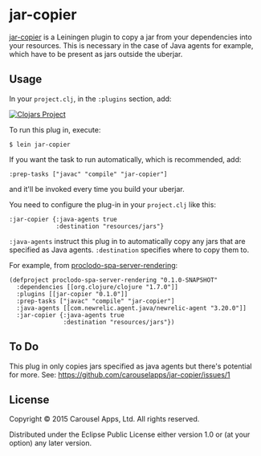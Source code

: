 # jar-copier

[jar-copier](https://carouselapps.com/jar-copier/) is a Leiningen plugin to copy a jar from your dependencies into your
resources. This is necessary in the case of Java agents for example, which have to be present as jars outside the uberjar.

## Usage

In your `project.clj`, in the `:plugins` section, add:

[![Clojars Project](http://clojars.org/jar-copier/latest-version.svg)](http://clojars.org/jar-copier)

To run this plug in, execute:

    $ lein jar-copier

If you want the task to run automatically, which is recommended, add:

    :prep-tasks ["javac" "compile" "jar-copier"]

and it'll be invoked every time you build your uberjar.

You need to configure the plug-in in your `project.clj` like this:

    :jar-copier {:java-agents true
                 :destination "resources/jars"}

`:java-agents` instruct this plug in to automatically copy any jars that are specified as Java agents. `:destination`
specifies where to copy them to.

For example, from [proclodo-spa-server-rendering](https://github.com/ldnclj/proclodo-spa-server-rendering):

    (defproject proclodo-spa-server-rendering "0.1.0-SNAPSHOT"
      :dependencies [[org.clojure/clojure "1.7.0"]]
      :plugins [[jar-copier "0.1.0"]]
      :prep-tasks ["javac" "compile" "jar-copier"]
      :java-agents [[com.newrelic.agent.java/newrelic-agent "3.20.0"]]
      :jar-copier {:java-agents true
                   :destination "resources/jars"})

## To Do

This plug in only copies jars specified as java agents but there's potential for more. See:
https://github.com/carouselapps/jar-copier/issues/1

## License

Copyright © 2015 Carousel Apps, Ltd. All rights reserved.

Distributed under the Eclipse Public License either version 1.0 or (at your option) any later version.
